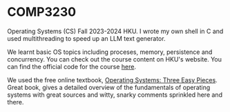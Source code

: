 # COMP3230

Operating Systems (CS) Fall 2023-2024 HKU. I wrote my own shell in C and used multithreading to speed up an LLM text generator.

We learnt basic OS topics including proceses, memory, persistence and concurrency. You can check out the course content on HKU's website. You can find the official code for the course [here](https://github.com/aiot-lab/HKU-COMP3230A-Tutorialabs).

We used the free online textbook, [Operating Systems:  Three Easy Pieces](https://pages.cs.wisc.edu/~remzi/OSTEP/). Great book, gives a detailed overview of the fundamentals of operating systems with great sources and witty, snarky comments sprinkled here and there.

